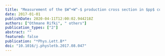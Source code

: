 ```yaml
---
title: "Measurement of the $W^+W^-$ production cross section in $pp$ collisions at a centre-of-mass energy of $sqrts$ = 13 TeV with the ATLAS experiment"
date: 2017-01-01
publishDate: 2020-04-11T12:00:02.944218Z
authors: ["Othmane Rifki", " others"]
publication_types: ["2"]
abstract: ""
featured: false
publication: "*Phys.Lett.B*"
doi: "10.1016/j.physletb.2017.08.047"
---
```


